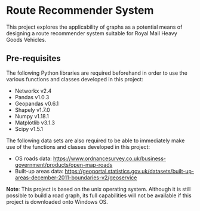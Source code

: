 # Route Recommender System
This project explores the applicability of graphs as a potential 
means of designing a route recommender system suitable for Royal Mail
Heavy Goods Vehicles. 

## Pre-requisites

The following Python libraries are required beforehand in order to 
use the various functions and classes developed in this project:

* Networkx v2.4
* Pandas v1.0.3
* Geopandas v0.6.1
* Shapely v1.7.0
* Numpy v1.18.1
* Matplotlib v3.1.3
* Scipy v1.5.1

The following data sets are also required to be able to immediately
make use of the functions and classes developed in this project:

* OS roads data: https://www.ordnancesurvey.co.uk/business-government/products/open-map-roads
* Built-up areas data: https://geoportal.statistics.gov.uk/datasets/built-up-areas-december-2011-boundaries-v2/geoservice

**Note**: This project is based on the unix operating system. Although
it is still possible to build a road graph, its full capabilities 
will not be available if this project is downloaded onto Windows OS.

